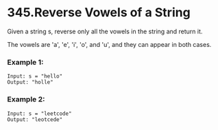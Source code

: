 # 345.Reverse Vowels of a String 
Given a string s, reverse only all the vowels in the string and return it.

The vowels are 'a', 'e', 'i', 'o', and 'u', and they can appear in both cases.

### Example 1:
``` 
Input: s = "hello"
Output: "holle"
```
### Example 2:
``` 
Input: s = "leetcode"
Output: "leotcede"
```